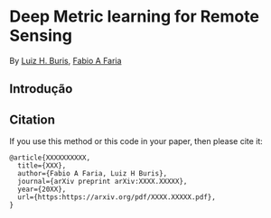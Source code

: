 # Deep Metric learning for Remote Sensing

By [Luiz H. Buris](http://), [Fabio A Faria](http://)


## Introdução


## Citation

If you use this method or this code in your paper, then please cite it:

```
@article{XXXXXXXXXX,
  title={XXX},
  author={Fabio A Faria, Luiz H Buris},
  journal={arXiv preprint arXiv:XXXX.XXXXX},
  year={20XX},
  url={https:https://arxiv.org/pdf/XXXX.XXXXX.pdf},
}
```
